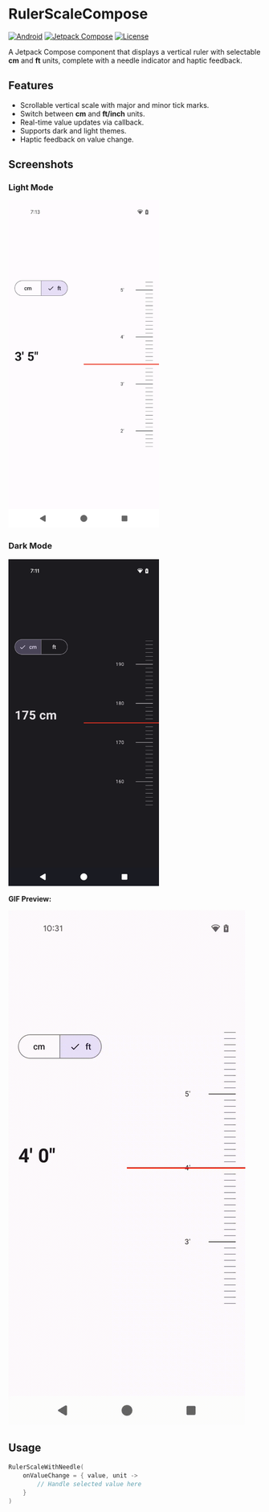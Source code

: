 # RulerScaleCompose

[![Android](https://img.shields.io/badge/platform-Android-green.svg)](https://developer.android.com/)
[![Jetpack Compose](https://img.shields.io/badge/Jetpack%20Compose-UI-blue)](https://developer.android.com/jetpack/compose)
[![License](https://img.shields.io/badge/license-MIT-blue.svg)](LICENSE)

A Jetpack Compose component that displays a vertical ruler with selectable **cm** and **ft** units,
complete with a needle indicator and haptic feedback.

## Features

- Scrollable vertical scale with major and minor tick marks.
- Switch between **cm** and **ft/inch** units.
- Real-time value updates via callback.
- Supports dark and light themes.
- Haptic feedback on value change.

## Screenshots

### Light Mode

<img src="screenshots/light_mode.png" width="300" />

### Dark Mode

<img src="screenshots/dark_mode.png" width="300" />

**GIF Preview:**

![Demo GIF](screenshots/demo.gif)

## Usage

```kotlin
RulerScaleWithNeedle(
    onValueChange = { value, unit ->
        // Handle selected value here
    }
)
